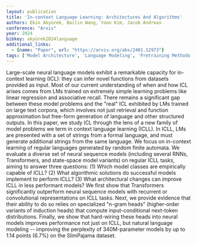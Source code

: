 ```yaml
---
layout: publication
title: 'In-context Language Learning: Architectures And Algorithms'
authors: Ekin Akyürek, Bailin Wang, Yoon Kim, Jacob Andreas
conference: "Arxiv"
year: 2024
bibkey: akyürek2024language
additional_links:
  - {name: "Paper", url: "https://arxiv.org/abs/2401.12973"}
tags: ['Model Architecture', 'Language Modeling', 'Pretraining Methods', 'Transformer', 'Prompting', 'In-Context Learning']
---
```

Large-scale neural language models exhibit a remarkable capacity for
in-context learning (ICL): they can infer novel functions from datasets
provided as input. Most of our current understanding of when and how ICL arises
comes from LMs trained on extremely simple learning problems like linear
regression and associative recall. There remains a significant gap between
these model problems and the "real" ICL exhibited by LMs trained on large text
corpora, which involves not just retrieval and function approximation but
free-form generation of language and other structured outputs. In this paper,
we study ICL through the lens of a new family of model problems we term in
context language learning (ICLL). In ICLL, LMs are presented with a set of
strings from a formal language, and must generate additional strings from the
same language. We focus on in-context learning of regular languages generated
by random finite automata. We evaluate a diverse set of neural sequence models
(including several RNNs, Transformers, and state-space model variants) on
regular ICLL tasks, aiming to answer three questions: (1) Which model classes
are empirically capable of ICLL? (2) What algorithmic solutions do successful
models implement to perform ICLL? (3) What architectural changes can improve
ICLL in less performant models? We first show that Transformers significantly
outperform neural sequence models with recurrent or convolutional
representations on ICLL tasks. Next, we provide evidence that their ability to
do so relies on specialized "n-gram heads" (higher-order variants of induction
heads) that compute input-conditional next-token distributions. Finally, we
show that hard-wiring these heads into neural models improves performance not
just on ICLL, but natural language modeling -- improving the perplexity of
340M-parameter models by up to 1.14 points (6.7%) on the SlimPajama dataset.
